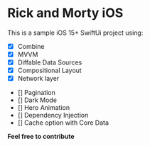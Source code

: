 # Rick and Morty iOS

This is a sample iOS 15+ SwiftUi project using:

- [x] Combine
- [x] MVVM
- [x] Diffable Data Sources
- [x] Compositional Layout
- [x] Network layer
- [] Pagination
- [] Dark Mode
- [] Hero Animation
- [] Dependency Injection
- [] Cache option with Core Data


**Feel free to contribute**
